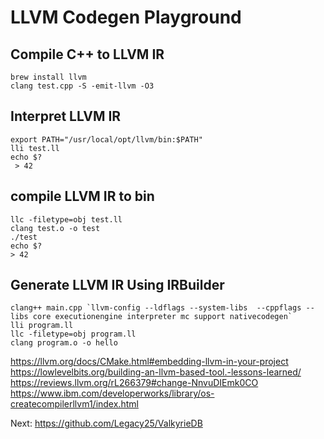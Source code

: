 # LLVM Codegen Playground

## Compile C++ to LLVM IR
```
brew install llvm
clang test.cpp -S -emit-llvm -O3
```

## Interpret LLVM IR
```
export PATH="/usr/local/opt/llvm/bin:$PATH"
lli test.ll 
echo $?
 > 42
```
## compile LLVM IR to bin
```
llc -filetype=obj test.ll
clang test.o -o test
./test 
echo $?
> 42
```

## Generate LLVM IR Using IRBuilder
```
clang++ main.cpp `llvm-config --ldflags --system-libs  --cppflags --libs core executionengine interpreter mc support nativecodegen`
lli program.ll 
llc -filetype=obj program.ll 
clang program.o -o hello
```


https://llvm.org/docs/CMake.html#embedding-llvm-in-your-project
https://lowlevelbits.org/building-an-llvm-based-tool.-lessons-learned/
https://reviews.llvm.org/rL266379#change-NnvuDIEmk0CO
https://www.ibm.com/developerworks/library/os-createcompilerllvm1/index.html

Next: https://github.com/Legacy25/ValkyrieDB